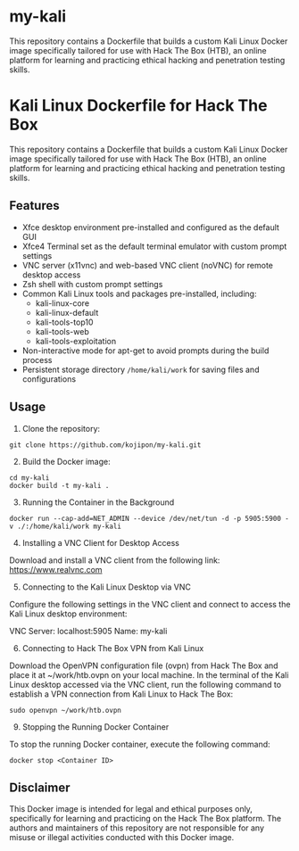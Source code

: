 # my-kali
This repository contains a Dockerfile that builds a custom Kali Linux Docker image specifically tailored for use with Hack The Box (HTB), an online platform for learning and practicing ethical hacking and penetration testing skills.


# Kali Linux Dockerfile for Hack The Box

This repository contains a Dockerfile that builds a custom Kali Linux Docker image specifically tailored for use with Hack The Box (HTB), an online platform for learning and practicing ethical hacking and penetration testing skills.

## Features

- Xfce desktop environment pre-installed and configured as the default GUI
- Xfce4 Terminal set as the default terminal emulator with custom prompt settings
- VNC server (x11vnc) and web-based VNC client (noVNC) for remote desktop access
- Zsh shell with custom prompt settings
- Common Kali Linux tools and packages pre-installed, including:
  - kali-linux-core
  - kali-linux-default
  - kali-tools-top10
  - kali-tools-web
  - kali-tools-exploitation
- Non-interactive mode for apt-get to avoid prompts during the build process
- Persistent storage directory `/home/kali/work` for saving files and configurations

## Usage

1. Clone the repository:

```
git clone https://github.com/kojipon/my-kali.git
```

2. Build the Docker image:

```
cd my-kali
docker build -t my-kali .
```

3. Running the Container in the Background

```
docker run --cap-add=NET_ADMIN --device /dev/net/tun -d -p 5905:5900 -v ./:/home/kali/work my-kali
```

4. Installing a VNC Client for Desktop Access

Download and install a VNC client from the following link: https://www.realvnc.com

5. Connecting to the Kali Linux Desktop via VNC

Configure the following settings in the VNC client and connect to access the Kali Linux desktop environment:

VNC Server: localhost:5905
Name: my-kali

6. Connecting to Hack The Box VPN from Kali Linux

Download the OpenVPN configuration file (ovpn) from Hack The Box and place it at ~/work/htb.ovpn on your local machine. In the terminal of the Kali Linux desktop accessed via the VNC client, run the following command to establish a VPN connection from Kali Linux to Hack The Box:

```
sudo openvpn ~/work/htb.ovpn
```

9. Stopping the Running Docker Container

To stop the running Docker container, execute the following command:

```
docker stop <Container ID>
```

## Disclaimer

This Docker image is intended for legal and ethical purposes only, specifically for learning and practicing on the Hack The Box platform. The authors and maintainers of this repository are not responsible for any misuse or illegal activities conducted with this Docker image.
